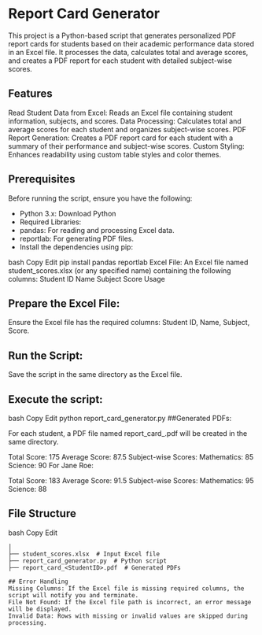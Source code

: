 # Report Card Generator
This project is a Python-based script that generates personalized PDF report cards for students based on their academic performance data stored in an Excel file. It processes the data, calculates total and average scores, and creates a PDF report for each student with detailed subject-wise scores.

## Features
Read Student Data from Excel: Reads an Excel file containing student information, subjects, and scores.
Data Processing: Calculates total and average scores for each student and organizes subject-wise scores.
PDF Report Generation: Creates a PDF report card for each student with a summary of their performance and subject-wise scores.
Custom Styling: Enhances readability using custom table styles and color themes.

## Prerequisites
Before running the script, ensure you have the following:

- Python 3.x: Download Python
- Required Libraries:
- pandas: For reading and processing Excel data.
- reportlab: For generating PDF files.
- Install the dependencies using pip:

bash
Copy
Edit
pip install pandas reportlab
Excel File: An Excel file named student_scores.xlsx (or any specified name) containing the following columns:
Student ID
Name
Subject
Score
Usage
## Prepare the Excel File:

Ensure the Excel file has the required columns: Student ID, Name, Subject, Score.
## Run the Script:

Save the script in the same directory as the Excel file.
## Execute the script:
bash
Copy
Edit
python report_card_generator.py
##Generated PDFs:

For each student, a PDF file named report_card_<Student ID>.pdf will be created in the same directory.

Total Score: 175
Average Score: 87.5
Subject-wise Scores:
Mathematics: 85
Science: 90
For Jane Roe:

Total Score: 183
Average Score: 91.5
Subject-wise Scores:
Mathematics: 95
Science: 88

## File Structure

bash
Copy
Edit
``` project_directory/
│
├── student_scores.xlsx  # Input Excel file
├── report_card_generator.py  # Python script
├── report_card_<StudentID>.pdf  # Generated PDFs

## Error Handling
Missing Columns: If the Excel file is missing required columns, the script will notify you and terminate.
File Not Found: If the Excel file path is incorrect, an error message will be displayed.
Invalid Data: Rows with missing or invalid values are skipped during processing.
